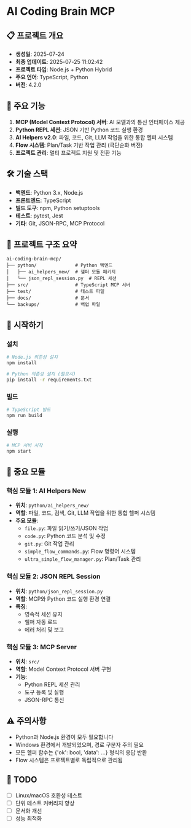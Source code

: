 # AI Coding Brain MCP

## 📋 프로젝트 개요
- **생성일**: 2025-07-24
- **최종 업데이트**: 2025-07-25 11:02:42
- **프로젝트 타입**: Node.js + Python Hybrid
- **주요 언어**: TypeScript, Python
- **버전**: 4.2.0

## 🎯 주요 기능
1. **MCP (Model Context Protocol) 서버**: AI 모델과의 통신 인터페이스 제공
2. **Python REPL 세션**: JSON 기반 Python 코드 실행 환경
3. **AI Helpers v2.0**: 파일, 코드, Git, LLM 작업을 위한 통합 헬퍼 시스템
4. **Flow 시스템**: Plan/Task 기반 작업 관리 (극단순화 버전)
5. **프로젝트 관리**: 멀티 프로젝트 지원 및 전환 기능

## 🛠️ 기술 스택
- **백엔드**: Python 3.x, Node.js
- **프론트엔드**: TypeScript
- **빌드 도구**: npm, Python setuptools
- **테스트**: pytest, Jest
- **기타**: Git, JSON-RPC, MCP Protocol

## 📁 프로젝트 구조 요약
```
ai-coding-brain-mcp/
├── python/              # Python 백엔드
│   ├── ai_helpers_new/  # 헬퍼 모듈 패키지
│   └── json_repl_session.py  # REPL 세션
├── src/                 # TypeScript MCP 서버
├── test/                # 테스트 파일
├── docs/                # 문서
└── backups/             # 백업 파일
```

## 🚀 시작하기

### 설치
```bash
# Node.js 의존성 설치
npm install

# Python 의존성 설치 (필요시)
pip install -r requirements.txt
```

### 빌드
```bash
# TypeScript 빌드
npm run build
```

### 실행
```bash
# MCP 서버 시작
npm start
```

## 📌 중요 모듈

### 핵심 모듈 1: AI Helpers New
- **위치**: `python/ai_helpers_new/`
- **역할**: 파일, 코드, 검색, Git, LLM 작업을 위한 통합 헬퍼 시스템
- **주요 모듈**: 
  - `file.py`: 파일 읽기/쓰기/JSON 작업
  - `code.py`: Python 코드 분석 및 수정
  - `git.py`: Git 작업 관리
  - `simple_flow_commands.py`: Flow 명령어 시스템
  - `ultra_simple_flow_manager.py`: Plan/Task 관리

### 핵심 모듈 2: JSON REPL Session
- **위치**: `python/json_repl_session.py`
- **역할**: MCP와 Python 코드 실행 환경 연결
- **특징**: 
  - 영속적 세션 유지
  - 헬퍼 자동 로드
  - 에러 처리 및 보고

### 핵심 모듈 3: MCP Server
- **위치**: `src/`
- **역할**: Model Context Protocol 서버 구현
- **기능**: 
  - Python REPL 세션 관리
  - 도구 등록 및 실행
  - JSON-RPC 통신

## ⚠️ 주의사항
- Python과 Node.js 환경이 모두 필요합니다
- Windows 환경에서 개발되었으며, 경로 구분자 주의 필요
- 모든 헬퍼 함수는 {'ok': bool, 'data': ...} 형식의 응답 반환
- Flow 시스템은 프로젝트별로 독립적으로 관리됨

## 📝 TODO
- [ ] Linux/macOS 호환성 테스트
- [ ] 단위 테스트 커버리지 향상
- [ ] 문서화 개선
- [ ] 성능 최적화
